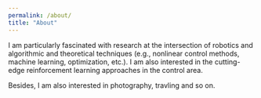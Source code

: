 ```yaml
---
permalink: /about/
title: "About"
---
```


I am particularly fascinated with research at the intersection of robotics and algorithmic and theoretical techniques (e.g., nonlinear control methods, machine learning, optimization, etc.). I am also interested in the cutting-edge reinforcement learning approaches in the control area.

Besides, I am also interested in photography, travling and so on.
